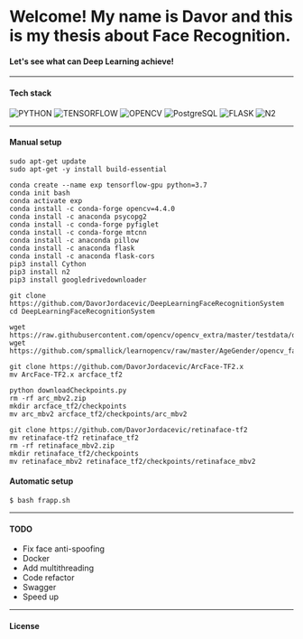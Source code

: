 # Welcome! My name is Davor and this is my thesis about Face Recognition.

#### Let's see what can Deep Learning achieve!

<hr>

#### Tech stack
![PYTHON](https://img.shields.io/badge/python-v3.7-blue)
![TENSORFLOW](https://img.shields.io/badge/TensorFlow-2-orange)
![OPENCV](https://img.shields.io/badge/OPENCV-4.4-green)
![PostgreSQL](https://img.shields.io/badge/PostgreSQL-12-blue)
![FLASK](https://img.shields.io/badge/Flask-1.1.2-lightgrey)
![N2](https://img.shields.io/badge/n2-0.1.6%20-grey)

<hr>


#### Manual setup

```
sudo apt-get update
sudo apt-get -y install build-essential

conda create --name exp tensorflow-gpu python=3.7
conda init bash
conda activate exp
conda install -c conda-forge opencv=4.4.0
conda install -c anaconda psycopg2
conda install -c conda-forge pyfiglet
conda install -c conda-forge mtcnn
conda install -c anaconda pillow
conda install -c anaconda flask
conda install -c anaconda flask-cors
pip3 install Cython
pip3 install n2
pip3 install googledrivedownloader

git clone https://github.com/DavorJordacevic/DeepLearningFaceRecognitionSystem
cd DeepLearningFaceRecognitionSystem

wget https://raw.githubusercontent.com/opencv/opencv_extra/master/testdata/dnn/opencv_face_detector.pbtxt
wget https://github.com/spmallick/learnopencv/raw/master/AgeGender/opencv_face_detector_uint8.pb

git clone https://github.com/DavorJordacevic/ArcFace-TF2.x
mv ArcFace-TF2.x arcface_tf2

python downloadCheckpoints.py
rm -rf arc_mbv2.zip
mkdir arcface_tf2/checkpoints
mv arc_mbv2 arcface_tf2/checkpoints/arc_mbv2

git clone https://github.com/DavorJordacevic/retinaface-tf2
mv retinaface-tf2 retinaface_tf2
rm -rf retinaface_mbv2.zip
mkdir retinaface_tf2/checkpoints
mv retinaface_mbv2 retinaface_tf2/checkpoints/retinaface_mbv2
```


#### Automatic setup

```$ bash frapp.sh```

<hr>

#### TODO
* Fix face anti-spoofing
* Docker
* Add multithreading
* Code refactor
* Swagger
* Speed up

<hr>

#### License
